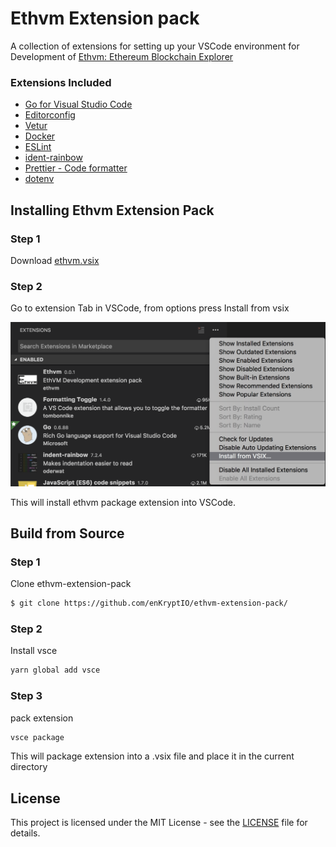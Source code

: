 # Ethvm Extension pack

A collection of extensions for setting up your VSCode environment for Development of [Ethvm: Ethereum Blockchain Explorer](https://github.com/enKryptIO/ethvm)

### Extensions Included
* [Go for Visual Studio Code](https://marketplace.visualstudio.com/items?itemName=ms-vscode.Go)
* [Editorconfig](https://marketplace.visualstudio.com/items?itemName=EditorConfig.EditorConfig)
* [Vetur](https://marketplace.visualstudio.com/items?itemName=octref.vetur)
* [Docker](https://marketplace.visualstudio.com/items?itemName=PeterJausovec.vscode-docker)
* [ESLint](https://marketplace.visualstudio.com/items?itemName=dbaeumer.vscode-eslint)
* [ident-rainbow](https://marketplace.visualstudio.com/items?itemName=oderwat.indent-rainbow)
* [Prettier - Code formatter](https://marketplace.visualstudio.com/items?itemName=esbenp.prettier-vscode)
* [dotenv](https://marketplace.visualstudio.com/items?itemName=mikestead.dotenv)

## Installing Ethvm Extension Pack

### Step 1

Download  [ethvm.vsix](https://github.com/enKryptIO/ethvm-extension-pack/releases/download/0.0.1/ethvm-extension-pack.vsix)

### Step 2

Go to extension Tab in VSCode, from options press Install from vsix

![Step 2 Screenshot](.github/assets/step.png)

This will install ethvm package extension into VSCode.

## Build from Source

### Step 1

Clone ethvm-extension-pack

```sh
$ git clone https://github.com/enKryptIO/ethvm-extension-pack/
```

### Step 2

Install vsce

```sh
yarn global add vsce
```

### Step 3

pack extension

```sh
vsce package
```

This will package extension into a .vsix file and place it in the current directory

## License

This project is licensed under the MIT License - see the [LICENSE](LICENSE) file for details.
